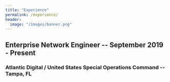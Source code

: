 ```yaml
---
title: "Experience"
permalink: /experience/
header:
  image: "/images/banner.png"
---
```


## Enterprise Network Engineer -- September 2019 - Present
### Atlantic Digital / United States Special Operations Command -- Tampa, FL
